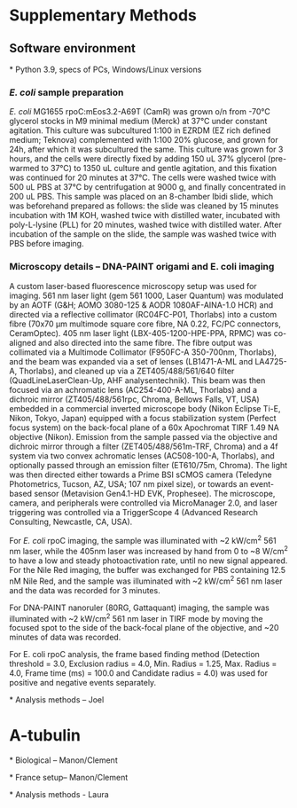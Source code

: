 ﻿# Supplementary Methods

## Software environment
\* Python 3.9, specs of PCs, Windows/Linux versions

### *E. coli* sample preparation
*E. coli* MG1655 rpoC:mEos3.2-A69T (CamR) was grown o/n from -70°C glycerol stocks in M9 minimal medium (Merck) at 37°C under constant agitation. This culture was subcultured 1:100 in EZRDM (EZ rich defined medium; Teknova) complemented with 1:100 20% glucose, and grown for 24h, after which it was subcultured the same. This culture was grown for 3 hours, and the cells were directly fixed by adding 150 uL 37% glycerol (pre-warmed to 37°C) to 1350 uL culture and gentle agitation, and this fixation was continued for 20 minutes at 37°C. The cells were washed twice with 500 uL PBS at 37°C by centrifugation at 9000 g, and finally concentrated in 200 uL PBS. This sample was placed on an 8-chamber Ibidi slide, which was beforehand prepared as follows: the slide was cleaned by 15 minutes incubation with 1M KOH, washed twice with distilled water, incubated with poly-L-lysine (PLL) for 20 minutes, washed twice with distilled water. After incubation of the sample on the slide, the sample was washed twice with PBS before imaging.
### Microscopy details – DNA-PAINT origami and E. coli imaging
A custom laser-based fluorescence microscopy setup was used for imaging. 561 nm laser light (gem 561 1000, Laser Quantum) was modulated by an AOTF (G&H; AOMO 3080-125 & AODR 1080AF-AINA-1.0 HCR) and directed via a reflective collimator (RC04FC-P01, Thorlabs) into a custom fibre (70x70 µm multimode square core fibre, NA 0.22, FC/PC connectors, CeramOptec). 405 nm laser light (LBX-405-1200-HPE-PPA, RPMC) was co-aligned and also directed into the same fibre. The fibre output was collimated via a Multimode Collimator (F950FC-A 350-700nm, Thorlabs), and the beam was expanded via a set of lenses (LB1471-A-ML and LA4725-A, Thorlabs), and cleaned up via a ZET405/488/561/640 filter (QuadLineLaserClean-Up, AHF analysentechnik). This beam was then focused via an achromatic lens (AC254-400-A-ML, Thorlabs) and a dichroic mirror (ZT405/488/561rpc, Chroma, Bellows Falls, VT, USA) embedded in a commercial inverted microscope body (Nikon Eclipse Ti-E, Nikon, Tokyo, Japan) equipped with a focus stabilization system (Perfect focus system) on the back-focal plane of a 60x Apochromat TIRF 1.49 NA objective (Nikon). Emission from the sample passed via the objective and dichroic mirror through a filter (ZET405/488/561m-TRF, Chroma) and a 4f system via two convex achromatic lenses (AC508-100-A, Thorlabs), and optionally passed through an emission filter (ET610/75m, Chroma). The light was then directed either towards a Prime BSI sCMOS camera (Teledyne Photometrics, Tucson, AZ, USA; 107 nm pixel size), or towards an event-based sensor (Metavision Gen4.1-HD EVK, Prophesee). The microscope, camera, and peripherals were controlled via MicroManager 2.0, and laser triggering was controlled via a TriggerScope 4 (Advanced Research Consulting, Newcastle, CA, USA).

For *E. coli* rpoC imaging, the sample was illuminated with ~2 kW/cm<sup>2</sup> 561 nm laser, while the 405nm laser was increased by hand from 0 to ~8 W/cm<sup>2</sup> to have a low and steady photoactivation rate, until no new signal appeared. For the Nile Red imaging, the buffer was exchanged for PBS containing 12.5 nM Nile Red, and the sample was illuminated with ~2 kW/cm<sup>2</sup> 561 nm laser and the data was recorded for 3 minutes.

For DNA-PAINT nanoruler (80RG, Gattaquant) imaging, the sample was illuminated with ~2 kW/cm<sup>2</sup> 561 nm laser in TIRF mode by moving the focused spot to the side of the back-focal plane of the objective, and ~20 minutes of data was recorded.

For E. coli rpoC analysis, the frame based finding method (Detection threshold = 3.0, Exclusion radius = 4.0, Min. Radius = 1.25, Max. Radius = 4.0, Frame time (ms) = 100.0 and Candidate radius = 4.0) was used for positive and negative events separately.  

\* Analysis methods – Joel

# A-tubulin
\* Biological – Manon/Clement

\* France setup– Manon/Clement

\* Analysis methods - Laura

